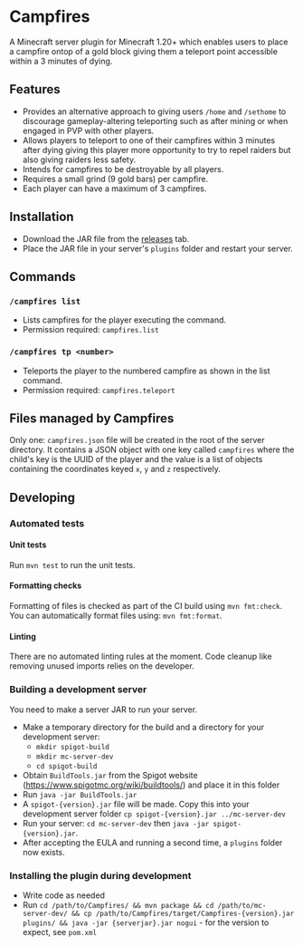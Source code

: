# Campfires
A Minecraft server plugin for Minecraft 1.20+ which enables users to place a campfire ontop of a gold block giving them a teleport point accessible within a 3 minutes of dying.

## Features
- Provides an alternative approach to giving users `/home` and `/sethome` to discourage gameplay-altering teleporting such as after mining or when engaged in PVP with other players.
- Allows players to teleport to one of their campfires within 3 minutes after dying giving this player more opportunity to try to repel raiders but also giving raiders less safety.
- Intends for campfires to be destroyable by all players.
- Requires a small grind (9 gold bars) per campfire.
- Each player can have a maximum of 3 campfires.

## Installation
- Download the JAR file from the [releases](https://github.com/edbrn/Campfires/releases/) tab.
- Place the JAR file in your server's `plugins` folder and restart your server.

## Commands
### `/campfires list`
- Lists campfires for the player executing the command.
- Permission required: `campfires.list`

### `/campfires tp <number>`
- Teleports the player to the numbered campfire as shown in the list command.
- Permission required: `campfires.teleport`

## Files managed by Campfires
Only one: `campfires.json` file will be created in the root of the server directory. It contains a JSON object with one key called `campfires` where the child's key is the UUID of the player and the value is a list of objects containing the coordinates keyed `x`, `y` and `z` respectively.

## Developing
### Automated tests
#### Unit tests
Run `mvn test` to run the unit tests.

#### Formatting checks
Formatting of files is checked as part of the CI build using `mvn fmt:check`. You can automatically format files using: `mvn fmt:format`.

#### Linting
There are no automated linting rules at the moment. Code cleanup like removing unused imports relies on the developer.

### Building a development server
You need to make a server JAR to run your server.

- Make a temporary directory for the build and a directory for your development server:
  - `mkdir spigot-build`
  - `mkdir mc-server-dev`
  - `cd spigot-build`
- Obtain `BuildTools.jar` from the Spigot website (https://www.spigotmc.org/wiki/buildtools/) and place it in this folder
- Run `java -jar BuildTools.jar`
- A `spigot-{version}.jar` file will be made. Copy this into your development server folder `cp spigot-{version}.jar ../mc-server-dev`
- Run your server: `cd mc-server-dev` then `java -jar spigot-{version}.jar`.
- After accepting the EULA and running a second time, a `plugins` folder now exists.

### Installing the plugin during development
- Write code as needed
- Run `cd /path/to/Campfires/ && mvn package && cd /path/to/mc-server-dev/ && cp /path/to/Campfires/target/Campfires-{version}.jar plugins/ && java -jar {serverjar}.jar nogui` - for the version to expect, see `pom.xml`
